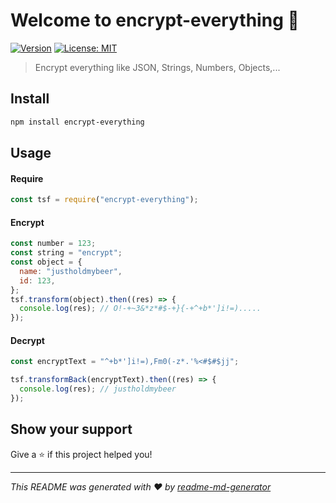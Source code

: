 # Welcome to encrypt-everything 👋

[![Version](https://img.shields.io/npm/v/encrypt-everything.svg)](https://www.npmjs.com/package/encrypt-everything)
[![License: MIT](https://img.shields.io/badge/License-MIT-yellow.svg)](https://github.com/justholdmybeer/encrypt-everything/blob/main/LICENSE)

> Encrypt everything like JSON, Strings, Numbers, Objects,...

## Install

```sh
npm install encrypt-everything
```

## Usage

#### Require

```javascript
const tsf = require("encrypt-everything");
```

#### Encrypt

```javascript
const number = 123;
const string = "encrypt";
const object = {
  name: "justholdmybeer",
  id: 123,
};
tsf.transform(object).then((res) => {
  console.log(res); // O!-+~3&*z*#$-+}{-+^+b*']i!=).....
});
```

#### Decrypt

```javascript
const encryptText = "^+b*']i!=),Fm0(-z*.'%<#$#$jj";

tsf.transformBack(encryptText).then((res) => {
  console.log(res); // justholdmybeer
});
```

## Show your support

Give a ⭐️ if this project helped you!

---

_This README was generated with ❤️ by [readme-md-generator](https://github.com/kefranabg/readme-md-generator)_
